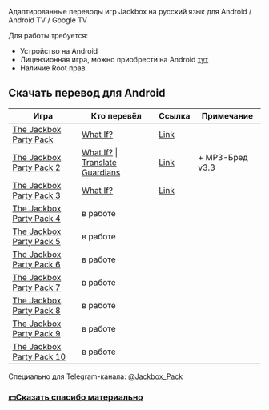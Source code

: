 Адаптированные переводы игр Jackbox на русский язык для Android / Android TV / Google TV


Для работы требуется:
- Устройство на Android
- Лицензионная игра, можно приобрести на Android [тут](https://play.google.com/store/apps/developer?id=Jackbox+Games,+Inc.)
- Наличие Root прав
  



## Скачать перевод для Android
| Игра | Кто перевёл | Ссылка | Примечание|
| ------------- | ------------- | ------------- | ------------- |
| [The Jackbox Party Pack](https://play.google.com/store/apps/details?id=com.jackboxgames.JackboxPartyLoaderFull) | [What If?](https://whatif.one/) | [Link](https://github.com/qwertykolea/Jackbox_Pack/releases/download/JPP1/TJPP1_WhatIF_10.10.2022-RD_12.12.2023_17.52.zip) |
| [The Jackbox Party Pack 2](https://play.google.com/store/apps/details?id=com.jackboxgames.JBPP2Loader) | [What If?](https://whatif.one/) \| [Translate Guardians](https://www.trgu.ru/) | [Link](https://github.com/qwertykolea/Jackbox_Pack/releases/download/JPP2/TJPP2_WhatIF_06.03.2023-TG_04.12.2023-RD_30.12.2023_1355.zip) | + MP3-Бред v3.3 |
| [The Jackbox Party Pack 3](https://play.google.com/store/apps/details?id=com.jackboxgames.TJPP3Loader) | [What If?](https://whatif.one/) | [Link](https://github.com/qwertykolea/Jackbox_Pack/releases/download/JPP3/TJPP3_WhatIF_15.07.2023-RD_16.01.2024_1154.zip) |
| [The Jackbox Party Pack 4](https://play.google.com/store/apps/details?id=com.jackboxgames.TJPP4Loader) | в работе |
| [The Jackbox Party Pack 5](https://play.google.com/store/apps/details?id=com.jackboxgames.TJPP5Loader) | в работе |
| [The Jackbox Party Pack 6](https://play.google.com/store/apps/details?id=com.jackboxgames.TJPP6Loader) | в работе |
| [The Jackbox Party Pack 7](https://play.google.com/store/apps/details?id=com.jackboxgames.TJPP7Loader) | в работе |
| [The Jackbox Party Pack 8](https://play.google.com/store/apps/developer?id=Jackbox+Games,+Inc.) | в работе |
| [The Jackbox Party Pack 9](https://play.google.com/store/apps/developer?id=Jackbox+Games,+Inc.) | в работе |
| [The Jackbox Party Pack 10](https://play.google.com/store/apps/developer?id=Jackbox+Games,+Inc.) | в работе |



Специально для Telegram-канала: [@Jackbox_Pack](https://t.me/Jackbox_Pack)


### [💵Сказать спасибо материально](https://telegra.ph/Spasibo-12-29-2)
